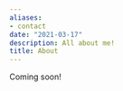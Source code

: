 ```yaml
---
aliases:
- contact
date: "2021-03-17"
description: All about me!
title: About
---
```


Coming soon!
